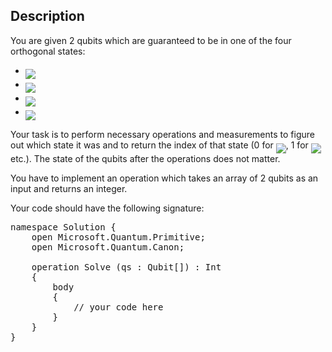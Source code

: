 ## Description

<div><p>You are given 2 qubits which are guaranteed to be in one of the four orthogonal states:</p><ul><li> <img align="middle" class="tex-formula" src="file://S9jq4PAf.png" style="max-width: 100.0%;max-height: 100.0%;"></li><li> <img align="middle" class="tex-formula" src="file://4mbhPVxj.png" style="max-width: 100.0%;max-height: 100.0%;"></li><li> <img align="middle" class="tex-formula" src="file://6WPfi9R9.png" style="max-width: 100.0%;max-height: 100.0%;"></li><li> <img align="middle" class="tex-formula" src="file://3HBcpQHo.png" style="max-width: 100.0%;max-height: 100.0%;"></li></ul><p>Your task is to perform necessary operations and measurements to figure out which state it was and to return the index of that state (0 for <img align="middle" class="tex-formula" src="file://Wm8eWLAy.png" style="max-width: 100.0%;max-height: 100.0%;">, 1 for <img align="middle" class="tex-formula" src="file://LtTMq9TP.png" style="max-width: 100.0%;max-height: 100.0%;"> etc.). The state of the qubits after the operations does not matter.</p><p>You have to implement an operation which takes an array of 2 qubits as an input and returns an integer. </p><p>Your code should have the following signature:</p><pre class="verbatim">namespace Solution {<br>    open Microsoft.Quantum.Primitive;<br>    open Microsoft.Quantum.Canon;<br><br>    operation Solve (qs : Qubit[]) : Int<br>    {<br>        body<br>        {<br>            // your code here<br>        }<br>    }<br>}</pre></div>
